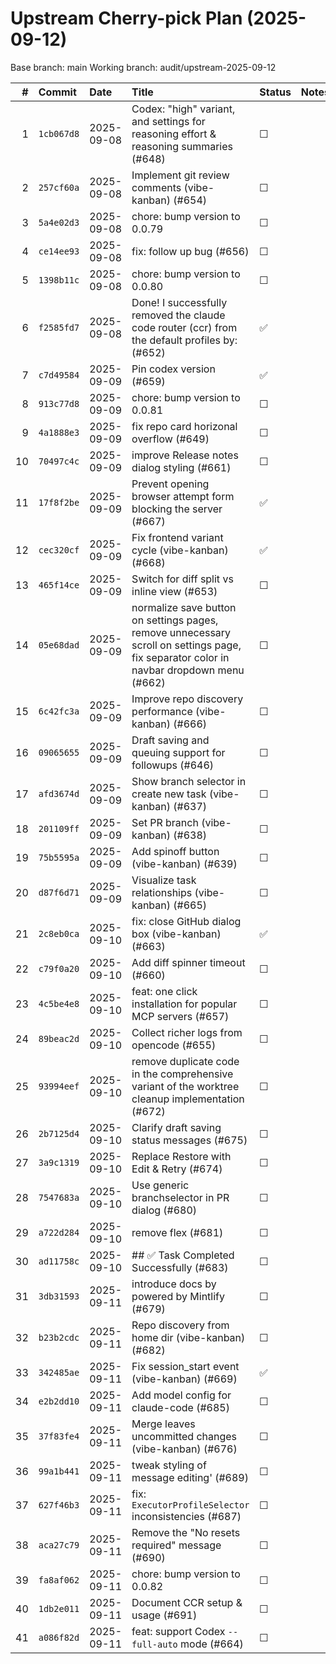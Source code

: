 # Upstream Cherry-pick Plan (2025-09-12)

Base branch: main
Working branch: audit/upstream-2025-09-12

| # | Commit | Date | Title | Status | Notes |
|---:|:------|:-----|:------|:-------|:------|
|  1 | `1cb067d8` | 2025-09-08 | Codex: "high" variant, and settings for reasoning effort & reasoning summaries (#648) | ☐ |  |
|  2 | `257cf60a` | 2025-09-08 | Implement git review comments (vibe-kanban) (#654) | ☐ |  |
|  3 | `5a4e02d3` | 2025-09-08 | chore: bump version to 0.0.79 | ☐ |  |
|  4 | `ce14ee93` | 2025-09-08 | fix: follow up bug (#656) | ☐ |  |
|  5 | `1398b11c` | 2025-09-08 | chore: bump version to 0.0.80 | ☐ |  |
|  6 | `f2585fd7` | 2025-09-08 | Done! I successfully removed the claude code router (ccr) from the default profiles by: (#652) | ✅ |  |
|  7 | `c7d49584` | 2025-09-09 | Pin codex version (#659) | ✅ |  |
|  8 | `913c77d8` | 2025-09-09 | chore: bump version to 0.0.81 | ☐ |  |
|  9 | `4a1888e3` | 2025-09-09 | fix repo card horizonal overflow (#649) | ☐ |  |
| 10 | `70497c4c` | 2025-09-09 | improve Release notes dialog styling (#661) | ☐ |  |
| 11 | `17f8f2be` | 2025-09-09 | Prevent opening browser attempt form blocking the server (#667) | ✅ |  |
| 12 | `cec320cf` | 2025-09-09 | Fix frontend variant cycle (vibe-kanban) (#668) | ✅ |  |
| 13 | `465f14ce` | 2025-09-09 | Switch for diff split vs inline view (#653) | ☐ |  |
| 14 | `05e68dad` | 2025-09-09 | normalize save button on settings pages, remove unnecessary scroll on settings page, fix separator color in navbar dropdown menu (#662) | ☐ |  |
| 15 | `6c42fc3a` | 2025-09-09 | Improve repo discovery performance (vibe-kanban) (#666) | ☐ |  |
| 16 | `09065655` | 2025-09-09 | Draft saving and queuing support for followups (#646) | ☐ |  |
| 17 | `afd3674d` | 2025-09-09 | Show branch selector in create new task (vibe-kanban) (#637) | ☐ |  |
| 18 | `201109ff` | 2025-09-09 | Set PR branch (vibe-kanban) (#638) | ☐ |  |
| 19 | `75b5595a` | 2025-09-09 | Add spinoff button (vibe-kanban) (#639) | ☐ |  |
| 20 | `d87f6d71` | 2025-09-09 | Visualize task relationships (vibe-kanban) (#665) | ☐ |  |
| 21 | `2c8eb0ca` | 2025-09-10 | fix: close GitHub dialog box (vibe-kanban) (#663) | ✅ |  |
| 22 | `c79f0a20` | 2025-09-10 | Add diff spinner timeout (#660) | ☐ |  |
| 23 | `4c5be4e8` | 2025-09-10 | feat: one click installation for popular MCP servers (#657) | ☐ |  |
| 24 | `89beac2d` | 2025-09-10 | Collect richer logs from opencode (#655) | ☐ |  |
| 25 | `93994eef` | 2025-09-10 | remove duplicate code in the comprehensive variant of the worktree cleanup implementation (#672) | ☐ |  |
| 26 | `2b7125d4` | 2025-09-10 | Clarify draft saving status messages (#675) | ☐ |  |
| 27 | `3a9c1319` | 2025-09-10 | Replace Restore with Edit & Retry (#674) | ☐ |  |
| 28 | `7547683a` | 2025-09-10 | Use generic branchselector in PR dialog (#680) | ☐ |  |
| 29 | `a722d284` | 2025-09-10 | remove flex (#681) | ☐ |  |
| 30 | `ad11758c` | 2025-09-10 | ## ✅ Task Completed Successfully (#683) | ☐ |  |
| 31 | `3db31593` | 2025-09-11 | introduce docs by powered by Mintlify (#679) | ☐ |  |
| 32 | `b23b2cdc` | 2025-09-11 | Repo discovery from home dir (vibe-kanban) (#682) | ☐ |  |
| 33 | `342485ae` | 2025-09-11 | Fix session_start event (vibe-kanban) (#669) | ✅ |  |
| 34 | `e2b2dd10` | 2025-09-11 | Add model config for claude-code (#685) | ☐ |  |
| 35 | `37f83fe4` | 2025-09-11 | Merge leaves uncommitted changes (vibe-kanban) (#676) | ☐ |  |
| 36 | `99a1b441` | 2025-09-11 | tweak styling of message editing' (#689) | ☐ |  |
| 37 | `627f46b3` | 2025-09-11 | fix: `ExecutorProfileSelector` inconsistencies (#687) | ☐ |  |
| 38 | `aca27c79` | 2025-09-11 | Remove the "No resets required" message (#690) | ☐ |  |
| 39 | `fa8af062` | 2025-09-11 | chore: bump version to 0.0.82 | ☐ |  |
| 40 | `1db2e011` | 2025-09-11 | Document CCR setup & usage (#691) | ☐ |  |
| 41 | `a086f82d` | 2025-09-11 | feat: support Codex `--full-auto` mode (#664) | ☐ |  |
